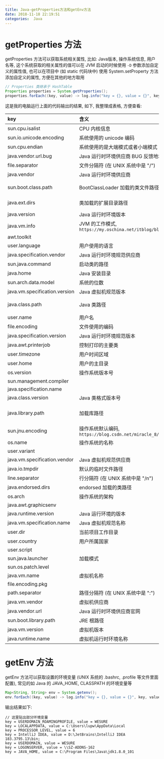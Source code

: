 ```yaml
---
title: Java-getProperties方法和getEnv方法
date: 2018-11-18 22:19:51
categories:  Java
---
```


# getProperties 方法

getProperties 方法可以获取系统相关属性, 比如: Java版本, 操作系统信息, 用户名等, 这个系统获取的相关属性的值可以在 JVM 启动的时候使用 `-D` 参数添加自定义的属性值, 也可以在项目中 (如 static 代码块中) 使用 System.setProperty 方法添加自定义的属性, 方便在其他的地方取用

```java
// Properties 类继承于 HashTable
Properties properties = System.getProperties();
properties.forEach((key, value) -> log.info("key = {}, value = {}", key, value));
```

<!-- more -->

这是我的电脑运行上面的代码输出的结果, 如下, 我整理成表格, 方便查看:

| key                           | 含义                                                                         | 输出示例                                                                          |
| :---------------------------- | :--------------------------------------------------------------------------- | :-------------------------------------------------------------------------------- |
| sun.cpu.isalist               | CPU 内核信息                                                                 | amd64                                                                             |
| sun.io.unicode.encoding       | 系统使用的 unicode 编码                                                      | UnicodeLittle                                                                     |
| sun.cpu.endian                | 系统使用的是大端模式或者小端模式                                             | little                                                                            |
| java.vendor.url.bug           | Java 运行时环境供应商 BUG 反馈地址                                           | `http://bugreport.sun.com/bugreport/`                                             |
| file.separator                | 文件分隔符 (在 UNIX 系统中是 "/")                                            | \                                                                                 |
| java.vendor                   | Java 运行时环境供应商                                                        | Oracle Corporation                                                                |
| sun.boot.class.path           | BootClassLoader 加载的类文件路径                                             | C:\Program Files\Java\jdk1.8.0_101\jre\lib\resources.jar; (其他更多)              |
| java.ext.dirs                 | 类加载的扩展目录路径                                                         | C:\Program Files\Java\jdk1.8.0_101\jre\lib\ext;C:\windows\Sun\Java\lib\ext        |
| java.version                  | Java 运行时环境版本                                                          | 1.8.0_101                                                                         |
| java.vm.info                  | JVM 的工作模式, `https://my.oschina.net/itblog/blog/507822`                  | mixed mode                                                                        |
| awt.toolkit                   |                                                                              | sun.awt.windows.WToolkit                                                          |
| user.language                 | 用户使用的语言                                                               | zh                                                                                |
| java.specification.vendor     | Java 运行时环境规范供应商                                                    | Oracle Corporation                                                                |
| sun.java.command              | 启动类的路径                                                                 | com.thread.excutor.SpringMain                                                     |
| java.home                     | Java 安装目录                                                                | C:\Program Files\Java\jdk1.8.0_101\jre                                            |
| sun.arch.data.model           | 系统的位数                                                                   | 64                                                                                |
| java.vm.specification.version | Java 虚拟机规范版本                                                          | 1.8                                                                               |
| java.class.path               | Java 类路径                                                                  | C:\Program Files\Java\jdk1.8.0_101\jre\lib\charsets.jar; (其他更多)               |
| user.name                     | 用户名                                                                       | lupw                                                                            |
| file.encoding                 | 文件使用的编码                                                               | UTF-8                                                                             |
| java.specification.version    | Java 运行时环境规范版本                                                      | 1.8                                                                               |
| java.awt.printerjob           | 控制打印的主要类                                                             | sun.awt.windows.WPrinterJob                                                       |
| user.timezone                 | 用户时间区域                                                                 | Asia/Shanghai                                                                     |
| user.home                     | 用户的主目录                                                                 | C:\Users\lupw                                                                   |
| os.version                    | 操作系统版本号                                                               | 10.0                                                                              |
| sun.management.compiler       |                                                                              | HotSpot 64-Bit Tiered Compilers                                                   |
| java.specification.name       |                                                                              | Java Platform API Specification                                                   |
| java.class.version            | Java 类格式版本号                                                            | 52.0                                                                              |
| java.library.path             | 加载库路径                                                                   | C:\Program Files\Java\jdk1.8.0_101\bin;C:\windows\system32;C:\windows; (其他更多) |
| sun.jnu.encoding              | 操作系统默认编码, `https://blog.csdn.net/miracle_8/article/details/80289893` | GBK                                                                               |
| os.name                       | 操作系统的名称                                                               | Windows 10                                                                        |
| user.variant                  |                                                                              |                                                                                   |
| java.vm.specification.vendor  | Java 虚拟机规范供应商                                                        | Oracle Corporation                                                                |
| java.io.tmpdir                | 默认的临时文件路径                                                           | C:\Users\lupw\AppData\Local\Temp\                                               |
| line.separator                | 行分隔符 (在 UNIX 系统中是 "/n")                                             | \n                                                                                |
| java.endorsed.dirs            | endorsed 加载的类路径                                                        | C:\Program Files\Java\jdk1.8.0_101\jre\lib\endorsed                               |
| os.arch                       | 操作系统的架构                                                               | amd64                                                                             |
| java.awt.graphicsenv          |                                                                              | sun.awt.Win32GraphicsEnvironment                                                  |
| java.runtime.version          | Java 运行环境的版本                                                          | 1.8.0_101-b13                                                                     |
| java.vm.specification.name    | Java 虚拟机规范名称                                                          | Java Virtual Machine Specification                                                |
| user.dir                      | 当前项目工作目录                                                             | D:\Work\hello-grpc                                                                |
| user.country                  | 用户所属国家                                                                 | CN                                                                                |
| user.script                   |                                                                              |                                                                                   |
| sun.java.launcher             | 加载模式                                                                     | SUN_STANDARD                                                                      |
| sun.os.patch.level            |                                                                              |                                                                                   |
| java.vm.name                  | 虚拟机名称                                                                   | Java HotSpot(TM) 64-Bit Server VM                                                 |
| file.encoding.pkg             |                                                                              | sun.io                                                                            |
| path.separator                | 路径分隔符 (在 UNIX 系统中是 ":")                                            | ;                                                                                 |
| java.vm.vendor                | 虚拟机供应商                                                                 | Oracle Corporation                                                                |
| java.vendor.url               | Java 运行时环境供应商官网                                                    | `http://java.oracle.com/`                                                         |
| sun.boot.library.path         | JRE 根路径                                                                   | C:\Program Files\Java\jdk1.8.0_101\jre\bin                                        |
| java.vm.version               | 虚拟机版本                                                                   | 25.101-b13                                                                        |
| java.runtime.name             | 虚拟机运行时环境名称                                                         | Java(TM) SE Runtime Environment                                                   |

# getEnv 方法

getEnv 方法可以获取设置的环境变量 (UNIX 系统的 .bashrc, .profile 等文件里面配置), 常见的如 Java 的 JAVA_HOME, CLASSPATH 的环境变量等

```java
Map<String, String> env = System.getenv();
env.forEach((key, value) -> log.info("key = {}, value = {}", key, value));
```

输出结果如下:

```text
// 这里贴出部分环境变量
key = USERDOMAIN_ROAMINGPROFILE, value = WESURE
key = LOCALAPPDATA, value = C:\Users\lupw\AppData\Local
key = PROCESSOR_LEVEL, value = 6
key = IntelliJ IDEA, value = D:\JetBrains\IntelliJ IDEA 183.3795.13\bin;
key = USERDOMAIN, value = WESURE
key = LOGONSERVER, value = \\SZ-ADDNS-162
key = JAVA_HOME, value = C:\Program Files\Java\jdk1.8.0_101 
```
